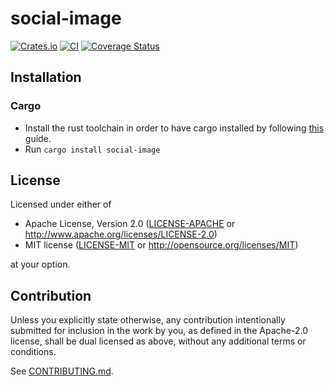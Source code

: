 # social-image

[![Crates.io](https://img.shields.io/crates/v/social-image.svg)](https://crates.io/crates/social-image)
[![CI](https://github.com/clord/social-image/workflows/CI/badge.svg)](https://github.com/clord/social-image/actions)
[![Coverage Status](https://coveralls.io/repos/github/clord/social-image/badge.svg?branch=main)](https://coveralls.io/github/clord/social-image?branch=main)

## Installation

### Cargo

* Install the rust toolchain in order to have cargo installed by following
  [this](https://www.rust-lang.org/tools/install) guide.
* Run `cargo install social-image`

## License

Licensed under either of

* Apache License, Version 2.0
   ([LICENSE-APACHE](LICENSE-APACHE) or http://www.apache.org/licenses/LICENSE-2.0)
* MIT license
   ([LICENSE-MIT](LICENSE-MIT) or http://opensource.org/licenses/MIT)

at your option.

## Contribution

Unless you explicitly state otherwise, any contribution intentionally submitted
for inclusion in the work by you, as defined in the Apache-2.0 license, shall be
dual licensed as above, without any additional terms or conditions.

See [CONTRIBUTING.md](CONTRIBUTING.md).
